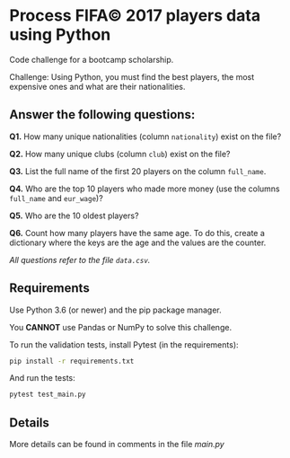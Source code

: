 # Process FIFA© 2017 players data using Python

Code challenge for a bootcamp scholarship.

Challenge: Using Python, you must find the best players, the most expensive ones and what are their nationalities.

## Answer the following questions: 

**Q1.** How many unique nationalities (column `nationality`) exist on the file?

**Q2.** How many unique clubs (column `club`) exist on the file?

**Q3.** List the full name of the first 20 players on the column  `full_name`.

**Q4.** Who are the top 10 players who made more money (use the columns `full_name` and `eur_wage`)?

**Q5.** Who are the 10 oldest players?

**Q6.** Count how many players have the same age. To do this, create a dictionary where the keys are the age
and the values are the counter.

*All questions refer to the file `data.csv`.* 

## Requirements

Use Python 3.6 (or newer) and the pip package manager.

You **CANNOT** use Pandas or NumPy to solve this challenge.

To run the validation tests, install Pytest (in the 
requirements):

```sh
pip install -r requirements.txt
```

And run the tests:

```sh
pytest test_main.py
```

## Details

More details can be found in comments in the file _main.py_
